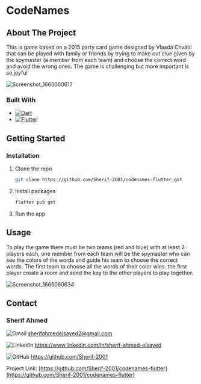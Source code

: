 # CodeNames

<!-- ABOUT THE PROJECT -->
## About The Project

This is game based on a 2015 party card game designed by Vlaada Chvátil that can be played with family or friends by trying to make out clue given by the spymaster (a member from each team) and choose the correct word and avoid the wrong ones. The game is challenging but more important is so joyful

![Screenshot_1665060617](https://user-images.githubusercontent.com/93449171/194318218-dce13a20-a892-4171-b462-3536c1aa91db.png)



### Built With

- [![Dart](https://img.shields.io/badge/dart-%230175C2.svg?style=for-the-badge&logo=dart&logoColor=white)](https://dart.dev)
- [![Flutter](https://img.shields.io/badge/Flutter-%2302569B.svg?style=for-the-badge&logo=Flutter&logoColor=white)](https://flutter.dev)

<!-- GETTING STARTED -->
## Getting Started

### Installation

1. Clone the repo
   ```sh
   git clone https://github.com/Sherif-2001/codenames-flutter.git
   ```
2. Install packages
   ```sh
   flutter pub get
   ```
3. Run the app



<!-- USAGE EXAMPLES -->

## Usage

To play the game there must be two teams (red and blue) with at least 2 players each, one member from each team will be the spymaster who can see the colors of the words and guide his team to choose the correct words. The first team to choose all the words of their color wins. the first player create a room and send the key to the other players to play together.

![Screenshot_1665060634](https://user-images.githubusercontent.com/93449171/194318247-74b2a3a7-4f94-4629-b7bb-c5188248405d.png)


<!-- CONTACT -->
## Contact


### Sherif Ahmed

![Gmail](https://img.shields.io/badge/Gmail-D14836?style=for-the-badge&logo=gmail&logoColor=white) sherifahmedelsayed2@gmail.com

![LinkedIn](https://img.shields.io/badge/linkedin-%230077B5.svg?style=for-the-badge&logo=linkedin&logoColor=white) https://www.linkedin.com/in/sherif-ahmed-elsayed

![GitHub](https://img.shields.io/badge/github-%23121011.svg?style=for-the-badge&logo=github&logoColor=white) https://github.com/Sherif-2001


Project Link: [https://github.com/Sherif-2001/codenames-flutter](https://github.com/Sherif-2001/codenames-flutter)